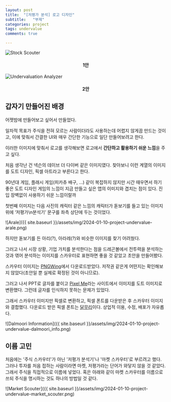 ```yaml
---
layout: post
title:  "[저평가 분석] 로고 디자인"
subtitle:   "부제"
categories: project
tags: undervalue
comments: true

---
```


<div class="pull-left">
<img src="{{ site.baseurl }}/assets/img/2024-01-10-project-undervalue-stock_scouter.png" alt="Stock Scouter">
<center><h4>1안</h4></center>
</div>

<div class="pull-right">
<img src="{{ site.baseurl }}/assets/img/2024-01-10-project-undervalue-undervalue_analyzer.png" alt="Undervaluation Analyzer">
<center><h4>2안</h4></center>
</div>

## 갑자기 만들어진 배경

어젯밤에 만들어보고 싶어서 만들었다.

일차적 목표가 주식을 전혀 모르는 사람이더라도 사용하는데 어렵지 않게끔 만드는 것이고, 이에 맞춰서 간결한 UI와 매우 간단한 기능으로 일단 만들어보려고 한다.

이러한 이미지에 맞춰서 로고를 생각해보면 로고에서 **간단하고 활용하기 쉬운 느낌**을 주고 싶다.

처음 생각난 건 넥슨의 데이브 더 다이버 같은 이미지였다. 찾아보니 이런 계열의 이미지를 도트 디자인, 픽셀 아트라고 부른다고 한다.

90년대 게임, 플래시 게임(피카츄 배구, …) 같이 복잡하지 않지만 시간 때우면서 하기 좋은 도트 디자인 게임의 느낌이 지금 만들고 싶은 앱의 이미지와 겹치는 점이 있다. 진입 장벽없이 사용하기 쉬운 느낌이랄까

첫번째 이미지는 다음 사진의 캐릭터 같은 느낌의 캐릭터가 돋보기를 들고 있는 이미지 위에 ‘저평가\n분석기’ 문구를 좌측 상단에 두는 것이었다.

![Arale]({{ site.baseurl }}/assets/img/2024-01-10-project-undervalue-arale.png)

하지만 돋보기를 든 아리(?), 아라레(?)와 비슷한 이미지를 찾기 어려웠다.

그러고 나서 시장 상황, 기업 가치를 분석한다는 점을 드레곤볼에서 전투력을 분석하는 것과 엮어 분석하는 이미지를 스카우터로 표현하면 좋을 것 같았고 초안을 만들어봤다.

스카우터 이미지는 [PNGWing](https://www.pngwing.com/ko/search?q=%EB%8B%A4%EC%9A%B4%EB%A1%9C%EB%93%9C)에서 다운로드받았다. 저작권 같은게 어떤지는 확인해보지 않았다(초안일 뿐 실제로 확정된 것이 아니므로).

그러고 나서 PPT로 글자를 붙이고 [Pixel Me](https://pixel-me.tokyo/en/)라는 사이트에서 이미지를 도트 이미지로 변환했다. 그런데 글자를 인식하지 못하는 문제가 있었다.

그래서 스카우터 이미지만 픽셀로 변환하고, 픽셀 폰트를 다운받은 후 스카우터 이미지와 결합했다. 다운로드 받은 픽셀 폰트는 [달무리](https://ranolp.github.io/dalmoori-font/)이다. 상업적 이용, 수정, 배포가 자유롭다.

![Dalmoori Information]({{ site.baseurl }}/assets/img/2024-01-10-project-undervalue-dalmoori_info.png)

## 이름 고민

처음에는 '주식 스카우터'가 아닌 '저평가 분석기'나 '마켓 스카우터'로 부르려고 했다. 그러나 투자를 처음 접하는 사람이라면 마켓, 저평가라는 단어가 와닿지 않을 것 같았다. 그래서 주식을 직접적으로 이름에 넣었다. 혹은 아래와 같이 마켓 스카우터를 이름으로 쓰되 주식을 명시하는 것도 하나의 방법일 것 같다.

![Market Scouter]({{ site.baseurl }}/assets/img/2024-01-10-project-undervalue-market_scouter.png)
